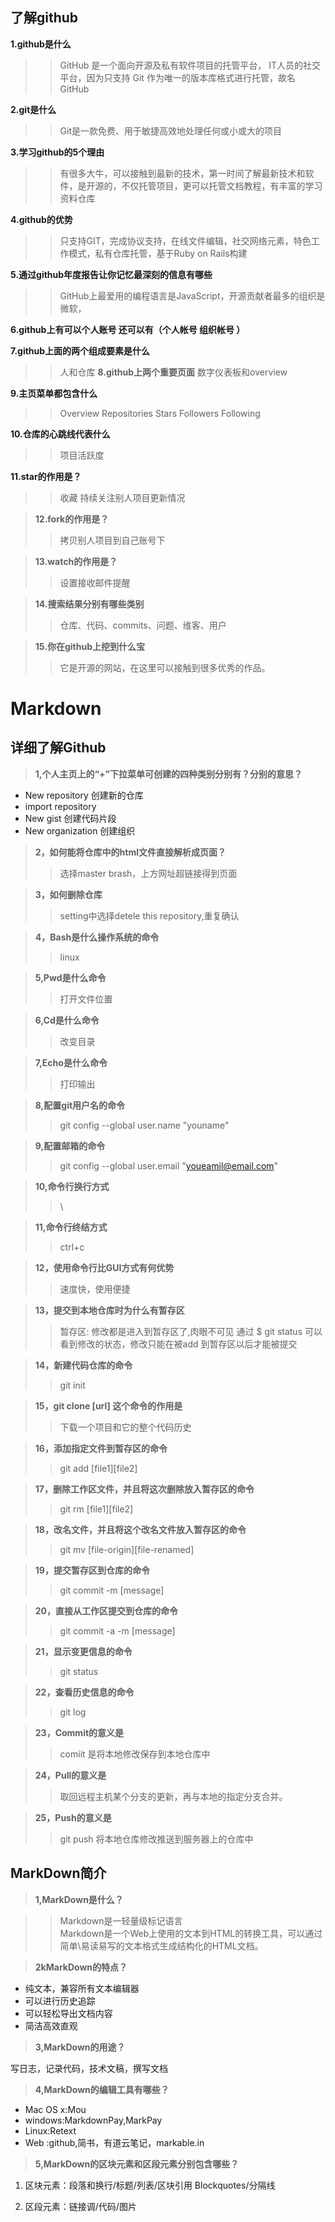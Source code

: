 ## 了解github

**1.github是什么**
>> GitHub 是一个面向开源及私有软件项目的托管平台，  IT人员的社交平台，因为只支持 Git 作为唯一的版本库格式进行托管，故名 GitHub

 **2.git是什么**
>> Git是一款免费、用于敏捷高效地处理任何或小或大的项目

 **3.学习github的5个理由**
>> 有很多大牛，可以接触到最新的技术，第一时间了解最新技术和软件，是开源的，不仅托管项目，更可以托管文档教程，有丰富的学习资料仓库

 **4.github的优势**
>> 只支持GIT，完成协议支持，在线文件编辑，社交网络元素，特色工作模式，私有仓库托管，基于Ruby on Rails构建

 **5.通过github年度报告让你记忆最深刻的信息有哪些**
>> GitHub上最爱用的编程语言是JavaScript，开源贡献者最多的组织是微软，

 **6.github上有可以个人账号 还可以有（个人帐号 组织帐号 ）**

 **7.github上面的两个组成要素是什么**
>> 人和仓库
**8.github上两个重要页面**
>>数字仪表板和overview

**9.主页菜单都包含什么**
>>Overview Repositories Stars Followers Following

**10.仓库的心跳线代表什么**
>>项目活跃度

**11.star的作用是？**
>>收藏 持续关注别人项目更新情况

>**12.fork的作用是？**
>>拷贝别人项目到自己账号下

>**13.watch的作用是？**
>>设置接收邮件提醒

>**14.搜索结果分别有哪些类别**
>>仓库、代码、commits、问题、维客、用户

>**15.你在github上挖到什么宝**
>>它是开源的网站，在这里可以接触到很多优秀的作品。
# Markdown


## 详细了解Github

> **1,个人主页上的“+”下拉菜单可创建的四种类别分别有？分别的意思？**
+ New repository 创建新的仓库
+ import repository
+ New gist 创建代码片段
+ New organization 创建组织

> **2，如何能将仓库中的html文件直接解析成页面？**
>> 选择master brash，上方网址超链接得到页面

> **3，如何删除仓库**
>> setting中选择detele this repository,重复确认

> **4，Bash是什么操作系统的命令**
>> linux

> **5,Pwd是什么命令**
>> 打开文件位置

> **6,Cd是什么命令**
>> 改变目录

> **7,Echo是什么命令**
>> 打印输出

> **8,配置git用户名的命令**
>> git config --global user.name "youname"

> **9,配置邮箱的命令**
>> git config --global user.email "youeamil@email.com"

>**10,命令行换行方式**
>>\

> **11,命令行终结方式**
>> ctrl+c

> **12，使用命令行比GUI方式有何优势**
>> 速度快，使用便捷

> **13，提交到本地仓库时为什么有暂存区**
>> 暂存区: 修改都是进入到暂存区了,肉眼不可见 通过 $ git status  可以看到修改的状态，修改只能在被add 到暂存区以后才能被提交

> **14，新建代码仓库的命令**
>> git init

> **15，git clone [url] 这个命令的作用是**
>> 下载一个项目和它的整个代码历史

> **16，添加指定文件到暂存区的命令**
>> git add [file1][file2]

> **17，删除工作区文件，并且将这次删除放入暂存区的命令**
>> git rm [file1][file2]

> **18，改名文件，并且将这个改名文件放入暂存区的命令**
>> git mv [file-origin][file-renamed]

> **19，提交暂存区到仓库的命令**
>> git commit -m [message]

> **20，直接从工作区提交到仓库的命令**
>> git commit -a -m [message]

> **21，显示变更信息的命令**
>> git status

> **22，查看历史信息的命令**
>> git log

> **23，Commit的意义是**
>> comiit 是将本地修改保存到本地仓库中

> **24，Pull的意义是**
>> 取回远程主机某个分支的更新，再与本地的指定分支合并。

> **25，Push的意义是**
>> git push 将本地仓库修改推送到服务器上的仓库中

##  MarkDown简介

>**1,MarkDown是什么？**

>>Markdown是一轻量级标记语言  
>>Markdown是一个Web上使用的文本到HTML的转换工具，可以通过简单\易读易写的文本格式生成结构化的HTML文档。


>**2kMarkDown的特点？**

+ 纯文本，兼容所有文本编辑器
+ 可以进行历史追踪
+ 可以轻松导出文档内容
+ 简洁高效直观

>**3,MarkDown的用途？**

写日志，记录代码，技术文稿，撰写文档

>**4,MarkDown的编辑工具有哪些？**

+ Mac OS x:Mou
+ windows:MarkdownPay,MarkPay
+ Linux:Retext
+ Web :github,简书，有道云笔记，markable.in


>**5,MarkDown的区块元素和区段元素分别包含哪些？**

1. 区块元素：段落和换行/标题/列表/区块引用 Blockquotes/分隔线

2. 区段元素：链接调/代码/图片
























